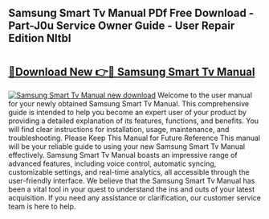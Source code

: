 ## Samsung Smart Tv Manual PDf Free Download - Part-J0u Service Owner Guide - User Repair Edition Nltbl

# <h2><a href="http://cf24615.oget.top/?id=Samsung+Smart+Tv+Manual">🔗Download New 👉🔴 Samsung Smart Tv Manual</a></h2>

[![Samsung Smart Tv Manual new download](https://i.imgur.com/5g1atiW.png)](http://cf24615.oget.top/?id=Samsung+Smart+Tv+Manual)
Welcome to the user manual for your newly obtained Samsung Smart Tv Manual. This comprehensive guide is intended to help you become an expert user of your product by providing a detailed explanation of its features, functions, and benefits. You will find clear instructions for installation, usage, maintenance, and troubleshooting. Please Keep This Manual for Future Reference This manual will be your reliable guide to using your new Samsung Smart Tv Manual effectively. Samsung Smart Tv Manual boasts an impressive range of advanced features, including voice control, automatic syncing, customizable settings, and real-time analytics, all accessible through the user-friendly interface. We believe that the Samsung Smart Tv Manual has been a vital tool in your quest to understand the ins and outs of your latest acquisition. If you need any assistance or clarification, our customer service team is here to help.
